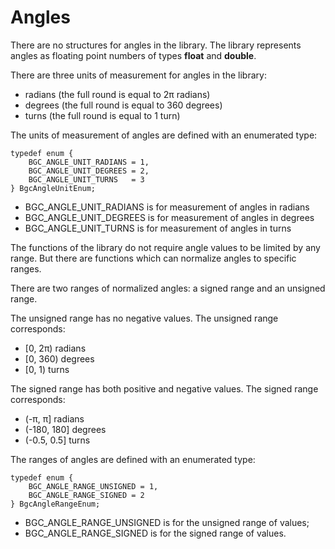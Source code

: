 # Angles

There are no structures for angles in the library. The library represents
angles as floating point numbers of types **float** and **double**.

There are three units of measurement for angles in the library:
* radians (the full round is equal to 2π radians)
* degrees (the full round is equal to 360 degrees)
* turns (the full round is equal to 1 turn)

The units of measurement of angles are defined with an enumerated type:

    typedef enum {
        BGC_ANGLE_UNIT_RADIANS = 1,
        BGC_ANGLE_UNIT_DEGREES = 2,
        BGC_ANGLE_UNIT_TURNS   = 3
    } BgcAngleUnitEnum;

* BGC_ANGLE_UNIT_RADIANS is for measurement of angles in radians
* BGC_ANGLE_UNIT_DEGREES is for measurement of angles in degrees
* BGC_ANGLE_UNIT_TURNS is for measurement of angles in turns

The functions of the library do not require angle values to be limited by any
range. But there are functions which can normalize angles to specific ranges.

There are two ranges of normalized angles: a signed range and an unsigned
range.

The unsigned range has no negative values. The unsigned range corresponds:
* [0, 2π) radians
* [0, 360) degrees
* [0, 1) turns

The signed range has both positive and negative values. The signed range
corresponds:
* (-π, π] radians
* (-180, 180] degrees
* (-0.5, 0.5] turns

The ranges of angles are defined with an enumerated type:

    typedef enum {
        BGC_ANGLE_RANGE_UNSIGNED = 1,
        BGC_ANGLE_RANGE_SIGNED = 2
    } BgcAngleRangeEnum;

* BGC_ANGLE_RANGE_UNSIGNED is for the unsigned range of values;
* BGC_ANGLE_RANGE_SIGNED is for the signed range of values.
